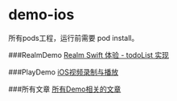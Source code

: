 # demo-ios

所有pods工程，运行前需要 pod install。

###RealmDemo
[Realm Swift 体验 - todoList 实现](http://www.jianshu.com/p/d31febc14990)

###PlayDemo
[iOS视频录制与播放](http://www.jianshu.com/p/5522d715efde)

###所有文章
[所有Demo相关的文章](http://www.jianshu.com/u/a4b11b398b1e)